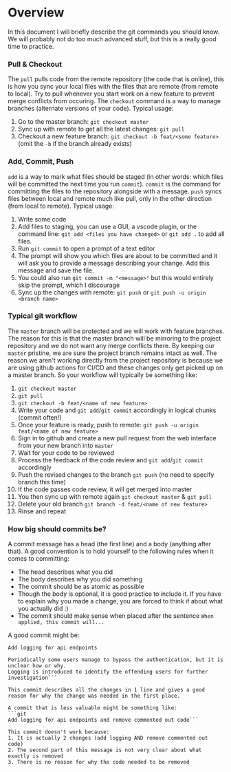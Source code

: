 # Overview
In this document I will briefly describe the git commands you should know. We will probably not do too much advanced stuff, but this is a really good time to practice.

### Pull & Checkout
The `pull` pulls code from the remote repository (the code that is online), this is how you sync your local files with the files that are remote (from remote to local). Try to pull whenever you start work on a new feature to prevent merge conflicts from occuring. The `checkout` command is a way to manage branches (alternate versions of your code).
Typical usage:
1. Go to the master branch: `git checkout master` 
2. Sync up with remote to get all the latest changes: `git pull`
3. Checkout a new feature branch: `git checkout -b feat/<some feature>` (omit the `-b` if the branch already exists)

### Add, Commit, Push
`add` is a way to mark what files should be staged (in other words: which files will be committed the next time you run `commit`). `commit` is the command for committing the files to the repository alongside with a message. `push` syncs files between local and remote much like pull, only in the other direction (from local to remote). Typical usage:
1. Write some code
2. Add files to staging, you can use a GUI, a vscode plugin, or the command line: `git add <files you have changed>` or `git add .` to add all files.
3. Run `git commit` to open a prompt of a text editor
4. The prompt will show you which files are about to be committed and it will ask you to provide a message describing your change. Add this message and save the file.
5. You could also run `git commit -m "<message>"` but this would entirely skip the prompt, which I discourage
6. Sync up the changes with remote: `git push` or `git push -u origin <branch name>`

### Typical git workflow
The `master` branch will be protected and we will work with feature branches. The reason for this is that the master branch will be mirroring to the project repository and we do not want any merge conflicts there. By keeping our `master` pristine, we are sure the project branch remains intact as well. The reason we aren't working directly from the project repository is because we are using github actions for CI/CD and these changes only get picked up on a master branch. So your workflow will typically be something like:
1. `git checkout master`
2. `git pull`
3. `git checkout -b feat/<name of new feature>`
4. Write your code and `git add`/`git commit` accordingly in logical chunks (commit often!)
5. Once your feature is ready, push to remote: `git push -u origin feat/<name of new feature>`
6. Sign in to github and create a new pull request from the web interface from your new branch into `master`
7. Wait for your code to be reviewed
8. Process the feedback of the code review and `git add`/`git commit` accordingly
9. Push the revised changes to the branch `git push` (no need to specify branch this time)
10. If the code passes code review, it will get merged into master
11. You then sync up with remote again `git checkout master` & `git pull`
12. Delete your old branch `git branch -d feat/<name of new feature>`
13. Rinse and repeat

### How big should commits be?
A commit message has a head (the first line) and a body (anything after that). 
A good convention is to hold yourself to the following rules when it comes to committing:
- The head describes what you did
- The body describes why you did something
- The commit should be as atomic as possible
- Though the body is optional, it is good practice to include it. If you have to explain why you made a change, you are forced to think if about what you actually did :)
- The commit should make sense when placed after the sentence `When applied, this commit will...`

A good commit might be:
```git
Add logging for api endpoints

Periodically some users manage to bypass the authentication, but it is unclear how or why.
Logging is introduced to identify the offending users for further investigation```

This commit describes all the changes in 1 line and gives a good reason for why the change was needed in the first place.

A commit that is less valuable might be something like: 
```git
Add logging for api endpoints and remove commented out code```

This commit doesn't work because:
1. It is actually 2 changes (add logging AND remove commented out code)
2. The second part of this message is not very clear about what exactly is removed
3. There is no reason for why the code needed to be removed
